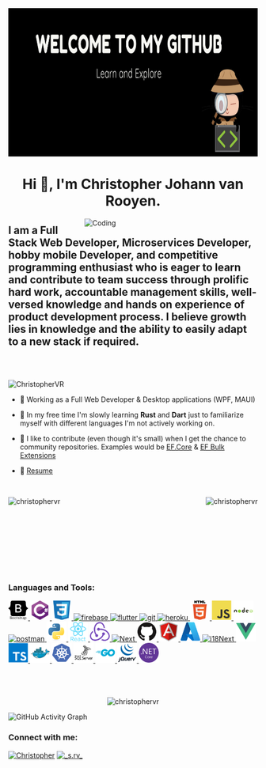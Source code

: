 
<img align="center" alt="Coding" height="300" width="1600" src="https://github.com/ChristopherVR/ChristopherVR/blob/main/welcome-black.png">

<h1 align="center">Hi 👋, I'm Christopher Johann van Rooyen.</h1>

<img align="right" alt="Coding" width="350" src="https://cdn.dribbble.com/users/2131993/screenshots/4948736/thoughtworks-gif_dribbble.gif">

<h2>I am a Full Stack Web Developer, Microservices Developer, hobby mobile Developer, and competitive programming enthusiast who is eager to learn and contribute to team success through prolific hard work, accountable management skills, well-versed knowledge and hands on experience of product development process. I believe growth lies in knowledge and the ability to easily adapt to a new stack if required.</h2>
<br>
<br>
<p align="left"> <img src="https://komarev.com/ghpvc/?username=christophervr&label=Profile%20views&color=0e75b6&style=flat" alt="ChristopherVR" /> </p>


- 🔭 Working as a Full Web Developer & Desktop applications (WPF, MAUI)

- 🌱 In my free time I'm slowly learning **Rust** and **Dart** just to familiarize myself with different languages I'm not actively working on.

- 📝 I like to contribute (even though it's small) when I get the chance to community repositories. Examples would be [EF.Core](https://github.com/dotnet/efcore/issues/29297) & [EF Bulk Extensions](https://github.com/borisdj/EFCore.BulkExtensions)

- 🤵 [Resume](https://www.linkedin.com/in/christopher-van-rooyen/)

<br>
<p><img align="left" src="https://github-readme-stats.vercel.app/api/top-langs?username=christophervr&show_icons=true&locale=en&layout=compact" alt="christophervr" /></p>

<p>&nbsp;<img align="right" src="https://github-readme-stats.vercel.app/api?username=christophervr&show_icons=true&locale=en" alt="christophervr" /></p>
<br> <br><br> <br><br> <br>
<br>
<h3 align="left">Languages and Tools:</h3>
</a> <a href="https://getbootstrap.com" target="_blank"> <img src="https://raw.githubusercontent.com/devicons/devicon/master/icons/bootstrap/bootstrap-plain-wordmark.svg" alt="bootstrap" width="40" height="40"/> </a> <a href="https://learn.microsoft.com/en-us/dotnet/csharp/tour-of-csharp/" target="_blank"> <img src="https://github.com/devicons/devicon/blob/master/icons/csharp/csharp-original.svg" alt="c" width="40" height="40"/> </a>  <a href="https://www.w3schools.com/css/" target="_blank"> <img src="https://github.com/devicons/devicon/blob/master/icons/css3/css3-original.svg" alt="css3" width="40" height="40"/> </a> <a href="https://firebase.google.com/" target="_blank"> <img src="https://www.vectorlogo.zone/logos/firebase/firebase-icon.svg" alt="firebase" width="40" height="40"/> </a> <a href="https://flutter.dev" target="_blank"> <img src="https://www.vectorlogo.zone/logos/flutterio/flutterio-icon.svg" alt="flutter" width="40" height="40"/> </a> <a href="https://git-scm.com/" target="_blank"> <img src="https://www.vectorlogo.zone/logos/git-scm/git-scm-icon.svg" alt="git" width="40" height="40"/> </a> <a href="https://heroku.com" target="_blank"> <img src="https://www.vectorlogo.zone/logos/heroku/heroku-icon.svg" alt="heroku" width="40" height="40"/> </a> <a href="https://www.w3.org/html/" target="_blank"> <img src="https://raw.githubusercontent.com/devicons/devicon/master/icons/html5/html5-original-wordmark.svg" alt="html5" width="40" height="40"/> <a href="https://developer.mozilla.org/en-US/docs/Web/JavaScript" target="_blank"> <img src="https://raw.githubusercontent.com/devicons/devicon/master/icons/javascript/javascript-original.svg" alt="javascript" width="40" height="40"/> </a> <a href="https://nodejs.org" target="_blank"> <img src="https://raw.githubusercontent.com/devicons/devicon/master/icons/nodejs/nodejs-original-wordmark.svg" alt="nodejs" width="40" height="40"/> </a> <a href="https://postman.com" target="_blank"> <img src="https://www.vectorlogo.zone/logos/getpostman/getpostman-icon.svg" alt="postman" width="40" height="40"/> </a> <a href="https://www.python.org" target="_blank"> <img src="https://raw.githubusercontent.com/devicons/devicon/master/icons/python/python-original.svg" alt="python" width="40" height="40"/> </a> <a href="https://reactjs.org/" target="_blank" rel="noreferrer"> <img src="https://raw.githubusercontent.com/devicons/devicon/master/icons/react/react-original-wordmark.svg" alt="react" width="40" height="40"/> </a> <a href="https://redux.js.org" target="_blank" rel="noreferrer"> <img src="https://raw.githubusercontent.com/devicons/devicon/master/icons/redux/redux-original.svg" alt="redux" width="40" height="40"/> </a> <a href="https://nextjs.org/" target="_blank" rel="noreferrer"> <img src="https://user-images.githubusercontent.com/65103790/157203226-4003ee59-0888-4b75-90a5-3f4d44a2fe84.png" alt="Next" width="40" height="40"/> </a>
<!-- Github -->
<a href="https://github.com/" target="_blank" rel="noreferrer"> <img src="https://github.com/devicons/devicon/blob/master/icons/github/github-original.svg" alt="GitHub" width="40" height="40"/> </a>
<!-- Angular -->
<a href="https://angular.io/" target="_blank" rel="noreferrer"> <img src="https://github.com/devicons/devicon/blob/master/icons/angularjs/angularjs-original.svg" alt="Angular" width="40" height="40"/> </a>
<!-- Azure DevOps -->
<a href="https://azure.microsoft.com/en-gb/products/devops/" target="_blank" rel="noreferrer"> <img src="https://github.com/devicons/devicon/blob/master/icons/azure/azure-original.svg" alt="AzureDevops" width="40" height="40"/> </a>
<!-- i18Next  -->
<a href="https://www.i18next.com/" target="_blank" rel="noreferrer"> <img src="https://www.gitbook.com/cdn-cgi/image/width=40,height=40,fit=contain,dpr=1,format=auto/https%3A%2F%2F1143667985-files.gitbook.io%2F~%2Ffiles%2Fv0%2Fb%2Fgitbook-legacy-files%2Fo%2Fspaces%252F-L9iS6Wm2hynS5H9Gj7j%252Favatar.png%3Fgeneration%3D1523462254548780%26alt%3Dmedia" alt="i18Next" width="40" height="40"/> </a>
<!-- VueJS -->
<a href="https://vuejs.org/" target="_blank" rel="noreferrer"> <img src="https://github.com/devicons/devicon/blob/master/icons/vuejs/vuejs-original.svg" alt="VueJS" width="40" height="40"/> </a>
<!-- TypeScript -->
<a href="https://www.typescriptlang.org/" target="_blank" rel="noreferrer"> <img src="https://github.com/devicons/devicon/blob/master/icons/typescript/typescript-original.svg" alt="TypeScript" width="40" height="40"/> </a>
<!-- Docker -->
<a href="https://www.docker.com/" target="_blank" rel="noreferrer"> <img src="https://github.com/devicons/devicon/blob/master/icons/docker/docker-original.svg" alt="Docker" width="40" height="40"/> </a>
<!-- Kubernetes -->
<a href="https://kubernetes.io/" target="_blank" rel="noreferrer"> <img src="https://github.com/devicons/devicon/blob/master/icons/kubernetes/kubernetes-plain.svg" alt="Kubernetes" width="40" height="40"/> </a>
<!-- Microsoft SQL Server -->
<a href="https://www.microsoft.com/en-au/sql-server/sql-server-downloads" target="_blank" rel="noreferrer"> <img src="https://github.com/devicons/devicon/blob/master/icons/microsoftsqlserver/microsoftsqlserver-plain-wordmark.svg" alt="SQL Server" width="40" height="40"/> </a>
<!-- GoLang -->
<a href="https://go.dev/" target="_blank" rel="noreferrer"> <img src="https://github.com/devicons/devicon/blob/master/icons/go/go-original-wordmark.svg" alt="GO Lang" width="40" height="40"/> </a>
<!-- jQuery -->
<a href="https://jquery.com/" target="_blank" rel="noreferrer"> <img src="https://github.com/devicons/devicon/blob/master/icons/jquery/jquery-original-wordmark.svg" alt="jQuery" width="40" height="40"/> </a>
<!-- Dot net Core -->
<a href="https://dotnet.microsoft.com/en-us/download" target="_blank" rel="noreferrer"> <img src="https://github.com/devicons/devicon/blob/master/icons/dotnetcore/dotnetcore-original.svg" alt="DotNetCore" width="40" height="40"/> </a>
<br><br><br>
<br>

<p align="center"><img align="center" src="https://github-readme-streak-stats.herokuapp.com/?user=christophervr&" alt="christophervr" /></p> 

![GitHub Activity Graph](https://github-readme-activity-graph.cyclic.app/graph?username=christophervr&theme=react-dark&area=true&hide_border=true)

<h3 align="left">Connect with me:</h3>
<p align="left">
<a href="https://www.linkedin.com/in/christopher-van-rooyen-521b0815a/" target="blank"><img align="center" src="https://cdn.jsdelivr.net/npm/simple-icons@3.0.1/icons/linkedin.svg" alt="Christopher" height="30" width="40" /></a>
<a href="https://instagram.com/christophervryn" target="blank"><img align="center" src="https://cdn.jsdelivr.net/npm/simple-icons@3.0.1/icons/instagram.svg" alt="_s.rv_" height="30" width="40" /></a>
</p>


<!--
**ChristopherVR/ChristopherVR** is a ✨ _special_ ✨ repository because its `README.md` (this file) appears on your GitHub profile.

Here are some ideas to get you started:

- 🔭 I’m currently working on ...
- 🌱 I’m currently learning ...
- 👯 I’m looking to collaborate on ...
- 🤔 I’m looking for help with ...
- 💬 Ask me about ...
- 📫 How to reach me: ...
- 😄 Pronouns: ...
- ⚡ Fun fact: ...
-->

